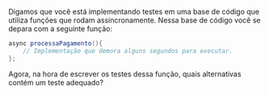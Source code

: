 Digamos que você está implementando testes em uma base de código que utiliza funções que rodam assincronamente. Nessa base de código você se depara com a seguinte função:

```csharp
async processaPagamento(){
    // Implementação que demora alguns segundos para executar.
};
```

Agora, na hora de escrever os testes dessa função, quais alternativas contém um teste adequado?